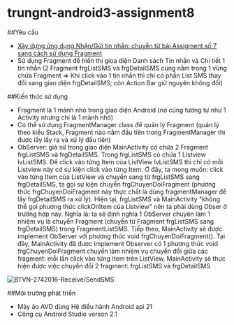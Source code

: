 # trungnt-android3-assignment8
##Yêu cầu
+ [Xây dựng ứng dụng Nhận/Gửi tin nhắn: chuyển từ bài Assigment số 7 sang cách sử dụng Fragment](https://github.com/trantrungnt/trungnt-android3-assignment7)
+ Sử dụng Fragment để hiển thị gioa diện Danh sách Tin nhắn và Chi tiết 1 tin nhắn (2 Fragment frgListSMS và frgDetailSMS cùng nằm trong 1 vùng chứa Fragment => Khi click vào 1 tin nhắn thì chỉ có phần List SMS thay đổi sang giao diện frgDetailSMS; còn Action Bar giữ nguyên không đổi)

##Kiến thức sử dụng
+ Fragment là 1 mảnh nhỏ trong giao diện Android (nó cũng tương tự như 1 Activity nhưng chỉ là 1 mảnh nhỏ)
+ Có thể sử dụng FragmentManager class để quản lý Fragment (quản lý theo kiểu Stack, Fragment nào nằm đầu tiên trong FragmentManager thì được lấy lấy ra và xử lý đầu tiên)
+ ObServer: giả sử trong giao diện MainActivity có chứa 2 Fragment frgListSMS và frgDetailSMS. Trong frgListSMS có chứa 1 Listview lvListSMS. Để click vào từng Item của ListView lvListSMS thì chỉ có mỗi Listview này cớ sự kiện click vào từng Item. Ở đây, ta mong muốn: click vào từng Item của ListView và chuyển sang từ frgListSMS sang frgDetailSMS, ta gọi sự kiện chuyển frgChuyenDoiFragment (phương thức frgChuyenDoiFragment này thực chất là dùng fragmentManager để lấy frgDetailSMS ra xử lý). Hiện tại, frgListSMS và MainActivity "không thể gọi phương thức clickOnItem của Listview" nên ta phải dùng Obser ở trường hợp này. Nghĩa là: ta sẽ định nghĩa 1 ObServer chuyên làm 1 nhiệm vụ là chuyển Fragment (chuyển từ Fragment frgListSMS sang frgDetailSMS) trong FragmentListSMS. Tiếp theo, MainActivity sẽ được implement ObServer với phương thức void frgChuyenDoiFragment(). Tại đây, MainActivity đã được implement Observer có 1 phương thức void frgChuyenDoiFragment chuyển làm nhiệm vụ chuyển đỗi giữa các fragment: mỗi lần click vào từng Item trên ListView, MainActivity sẽ thực hiện được việc chuyển đổi 2 fragment: frgListSMS và frgDetailSMS


![BTVN-2742016-Receive/SendSMS](http://i477.photobucket.com/albums/rr132/trungepu/BTVN-242016-Receive-SendSMS_zpsvnsoforl.jpg)

##Môi trường phát triển

+ Mảy ảo AVD dùng Hệ điều hành Android api 21
+ Công cụ Android Studio verson 2.1
